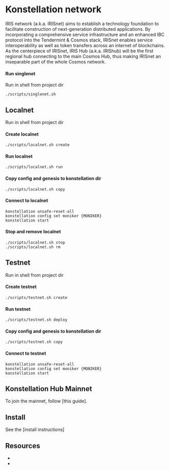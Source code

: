 # Konstellation network

IRIS network (a.k.a. IRISnet) aims to establish a technology foundation to facilitate construction of next-generation distributed applications. By incorporating a comprehensive service infrastructure and an enhanced IBC protocol into the Tendermint & Cosmos stack, IRISnet enables service interoperability as well as token transfers across an internet of blockchains. As the centerpiece of IRISnet, IRIS Hub (a.k.a. IRIShub) will be the first regional hub connecting to the main Cosmos Hub, thus making IRISnet an inseparable part of the whole Cosmos network.

#### Run singlenet
Run in shell from project dir
```shell script
./scripts/singlenet.sh
```

## Localnet

Run in shell from project dir
#### Create localnet
```shell script
./scripts/localnet.sh create
```
#### Run localnet
```shell script
./scripts/localnet.sh run
```
#### Copy config and genesis to konstellation dir
```shell script
./scripts/localnet.sh copy
```
#### Connect to localnet
```shell script
konstellation unsafe-reset-all
konstellation config set moniker {MONIKER}
konstellation start
```

#### Stop and remove localnet
```shell script
./scripts/localnet.sh stop
./scripts/localnet.sh rm
```

## Testnet
Run in shell from project dir
#### Create testnet
```shell script
./scripts/testnet.sh create
```
#### Run testnet
```shell script
./scripts/testnet.sh deploy
```
#### Copy config and genesis to konstellation dir
```shell script
./scripts/testnet.sh copy
```
#### Connect to testnet
```shell script
konstellation unsafe-reset-all
konstellation config set moniker {MONIKER}
konstellation start
```

## Konstellation Hub Mainnet

To join the mainnet, follow
[this guide].

## Install

See the 
[install instructions]

## Resources

* [Explorer]: https://www.konsteplorer.io/#/home
* [Demo wallet]: https://www.konstebox.io/#/home
